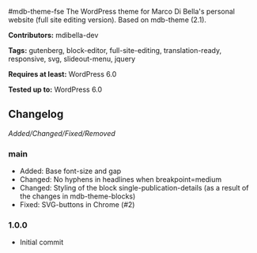 #mdb-theme-fse
The WordPress theme for Marco Di Bella's personal website (full site editing version). Based on mdb-theme (2.1).

__Contributors:__ mdibella-dev

__Tags:__ gutenberg, block-editor, full-site-editing, translation-ready, responsive, svg, slideout-menu, jquery

__Requires at least:__ WordPress 6.0  

__Tested up to:__ WordPress 6.0  

## Changelog
*Added/Changed/Fixed/Removed*


### main
* Added: Base font-size and gap
* Changed: No hyphens in headlines when breakpoint=medium
* Changed: Styling of the block single-publication-details (as a result of the changes in mdb-theme-blocks)
* Fixed: SVG-buttons in Chrome (#2)


### 1.0.0
* Initial commit
